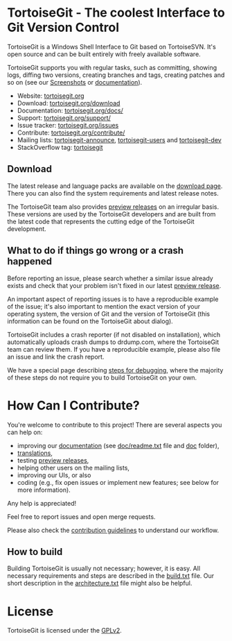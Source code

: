 TortoiseGit - The coolest Interface to Git Version Control
==========================================================

TortoiseGit is a Windows Shell Interface to Git based on TortoiseSVN. It's open source and can be built entirely with freely available software.

TortoiseGit supports you with regular tasks, such as committing, showing logs, diffing two versions, creating branches and tags, creating patches and so on (see our [Screenshots](https://tortoisegit.org/about/screenshots/) or [documentation](https://tortoisegit.org/docs/)).

* Website: [tortoisegit.org](https://tortoisegit.org)
* Download: [tortoisegit.org/download](https://tortoisegit.org/download)
* Documentation: [tortoisegit.org/docs/](https://tortoisegit.org/docs/)
* Support: [tortoisegit.org/support/](https://tortoisegit.org/support/)
* Issue tracker: [tortoisegit.org/issues](https://tortoisegit.org/issues)
* Contribute: [tortoisegit.org/contribute/](https://tortoisegit.org/contribute/)
* Mailing lists: [tortoisegit-announce](https://groups.google.com/group/tortoisegit-announce),
                 [tortoisegit-users](https://groups.google.com/group/tortoisegit-users) and
                 [tortoisegit-dev](https://groups.google.com/group/tortoisegit-dev)
* StackOverflow tag: [tortoisegit](https://stackoverflow.com/questions/tagged/tortoisegit)

Download
--------

The latest release and language packs are available on the [download page](https://tortoisegit.org/download). There you can also find the system requirements and latest release notes.

The TortoiseGit team also provides [preview releases](https://download.tortoisegit.org/tgit/previews/) on an irregular basis. These versions are used by the TortoiseGit developers and are built from the latest code that represents the cutting edge of the TortoiseGit development.

What to do if things go wrong or a crash happened
--------------------------------------------------

Before reporting an issue, please search whether a similar issue already exists and check that your problem isn't fixed in our latest [preview release](https://download.tortoisegit.org/tgit/previews/).

An important aspect of reporting issues is to have a reproducible example of the issue; it's also important to mention the exact version of your operating system, the version of Git and the version of TortoiseGit (this information can be found on the TortoiseGit about dialog).

TortoiseGit includes a crash reporter (if not disabled on installation), which automatically uploads crash dumps to drdump.com, where the TortoiseGit team can review them. If you have a reproducible example, please also file an issue and link the crash report.

We have a special page describing [steps for debugging](src/Debug-Hints.txt), where the majority of these steps do not require you to build TortoiseGit on your own.

How Can I Contribute?
=====================

You're welcome to contribute to this project! There are several aspects you can help on:

* improving our [documentation](https://tortoisegit.org/docs/) (see [doc/readme.txt](doc/readme.txt) file and [doc](doc) folder),
* [translations](Languages/README.txt),
* testing [preview releases](https://download.tortoisegit.org/tgit/previews/),
* helping other users on the mailing lists,
* improving our UIs, or also
* coding (e.g., fix open issues or implement new features; see below for more information).

Any help is appreciated!

Feel free to report issues and open merge requests.

Please also check the [contribution guidelines](doc/HowToContribute.txt) to understand our
workflow.

How to build
------------

Building TortoiseGit is usually not necessary; however, it is easy. All necessary requirements and steps are described in the [build.txt](build.txt) file. Our short description in the [architecture.txt](architecture.txt) file might also be helpful.

License
=======

TortoiseGit is licensed under the [GPLv2](src/gpl.txt).

